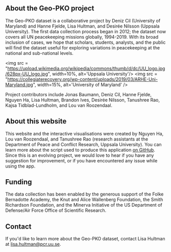 ## About the Geo-PKO project
The Geo-PKO dataset is a collaborative project by Deniz Cil (University of Maryland) and Hanne Fjelde, Lisa Hultman, and Desirée Nilsson (Uppsala University). The first data collection process began in 2012; the dataset now covers all UN peacekeeping missions globally, 1994-2019. With its broad inclusion of cases, we hope that scholars, students, analysts, and the public will find the dataset useful for exploring variations in peacekeeping at the national and sub-national levels.
  
  
<img src = "https://upload.wikimedia.org/wikipedia/commons/thumb/d/dc/UU_logo.jpg/628px-UU_logo.jpg", width=10%, alt='Uppsala University'/>
<img src = "https://collegiaterecovery.org/wp-content/uploads/2019/03/ARHE-Uni-Maryland.jpg", width=15%, alt='University of Maryland' />
  
  
Project contributors include Jonas Baumann, Deniz Cil, Hanne Fjelde, Nguyen Ha, Lisa Hultman, Brandon Ives, Desirée Nilsson, Tanushree Rao, Kajsa Tidblad-Lundholm, and Lou van Roozendaal.

## About this website
This website and the interactive visualisations were created by Nguyen Ha, Lou van Roozendaal, and Tanushree Rao (research assistants at the Department of Peace and Conflict Research, Uppsala University). You can learn more about the script used to produce this application [on GitHub](http://github.com/geopko/Geo-PKO-Shiny-Dashboard). Since this is an evolving project, we would love to hear if you have any suggestion for improvement, or if you have encountered any issue while using the app. 

## Funding
The data collection has been enabled by the generous support of the Folke Bernadotte Academy, the Knut and Alice Wallenberg Foundation, the Smith Richardson Foundation, and the Minerva Initiative of the US Department of Defense/Air Force Office of Scientific Research.


## Contact
If you'd like to learn more about the Geo-PKO dataset, contact Lisa Hultman at [lisa.hultman@pcr.uu.se](lisa.hultman@pcr.uu.se).
